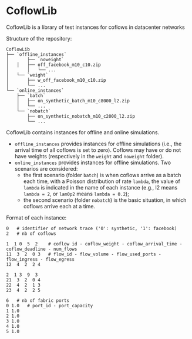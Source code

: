 # CoflowLib
CoflowLib is a library of test instances for coflows in datacenter networks


Structure of the repository:
```
CoflowLib
├── `offline_instances`
│      	├── `noweight`
│ 	│ 	├── off_facebook_m10_c10.zip
│   	│  	└── ...
│	└── `weight`
│	 	├── w_off_facebook_m10_c10.zip
│	  	└── ...
└── `online_instances`
   	├── `batch`
 	│ 	├── on_synthetic_batch_m10_c8000_l2.zip
   	│  	└── ...
   	└── `nobatch`
 	 	├── on_synthetic_nobatch_m10_c2000_l2.zip
  		└── ...
```

CoflowLib contains instances for offline and online simulations.
* `offline_instances` provides instances for offline simulations (i.e., the arrival time of all coflows is set to zero). Coflows may have or do not have weights (respectively in the `weight` and `noweight` folder).
* `online_instances` provides instances for offline simulations. Two scenarios are considered:
	* the first scenario (folder `batch`) is when coflows arrive as a batch each time, with a Poisson distribution of rate `lambda`, the value of `lambda` is indicated in the name of each instance (e.g., l2 means `lambda = 2`, or `lam0p2` means `lambda = 0.2`);
	* the second scenario (folder `nobatch`) is the basic situation, in which coflows arrive each at a time.


Format of each instance:

```
0	# identifier of network trace ('0': synthetic, '1': facebook)
2 	# nb of coflows

1  1 0  5  2	# coflow id - coflow_weight - coflow_arrival_time - coflow_deadline - num_flows
11  3  2  0 3	# flow_id - flow_volume - flow_used_ports - flow_ingress - flow_egress
12  4  2  2 4

2  1 3  9  3
21  3  2  0 4
22  4  2  1 3
23  4  2  2 5

6	# nb of fabric ports
0 1.0	# port_id - port_capacity	
1 1.0
2 1.0
3 1.0
4 1.0
5 1.0
```

